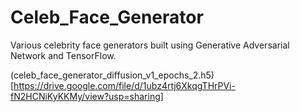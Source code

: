 # Celeb_Face_Generator
Various celebrity face generators built using Generative Adversarial Network and TensorFlow.

(celeb_face_generator_diffusion_v1_epochs_2.h5)[https://drive.google.com/file/d/1ubz4rtj6XkqgTHrPVi-fN2HCNiKyKKMy/view?usp=sharing]
